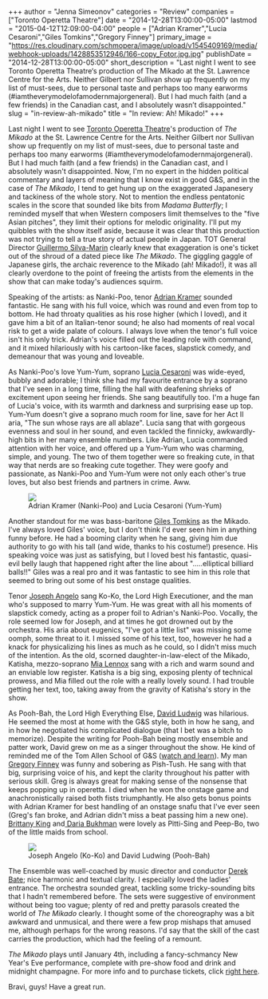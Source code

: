 +++
author = "Jenna Simeonov"
categories = "Review"
companies = ["Toronto Operetta Theatre"]
date = "2014-12-28T13:00:00-05:00"
lastmod = "2015-04-12T12:09:00-04:00"
people = ["Adrian Kramer","Lucia Cesaroni","Giles Tomkins","Gregory Finney"]
primary_image = "https://res.cloudinary.com/schmopera/image/upload/v1545409169/media/webhook-uploads/1428853512946/166-copy_Fotor.jpg.jpg"
publishDate = "2014-12-28T13:00:00-05:00"
short_description = "Last night I went to see Toronto Operetta Theatre‘s production of The Mikado at the St. Lawrence Centre for the Arts. Neither Gilbert nor Sullivan show up frequently on my list of must-sees, due to personal taste and perhaps too many earworms (#iamtheverymodelofamodernmajorgeneral). But I had much faith (and a few friends) in the Canadian cast, and I absolutely wasn’t disappointed."
slug = "in-review-ah-mikado"
title = "In review: Ah! Mikado!"
+++

<p class="intro">
	Last night I went to see 
	<a href="http://www.torontooperetta.com/index.html" target="_blank">Toronto Operetta Theatre</a>'s production of <em>The Mikado</em> at the St. Lawrence Centre for the Arts. Neither Gilbert nor Sullivan show up frequently on my list of must-sees, due to personal taste and perhaps too many earworms (#iamtheverymodelofamodernmajorgeneral). But I had much faith (and a few friends) in the Canadian cast, and I absolutely wasn't disappointed. Now, I'm no expert in the hidden political commentary and layers of meaning that I know exist in good G&amp;S, and in the case of <em>The Mikado</em>, I tend to get hung up on the exaggerated Japanesery and tackiness of the whole story. Not to mention the endless pentatonic scales in the score that sounded like bits from <em>Madama Butterfly</em>; I reminded myself that when Western composers limit themselves to the "five Asian pitches", they limit their options for melodic originality. I'll put my quibbles with the show itself aside, because it was clear that this production was not trying to tell a true story of actual people in Japan. TOT General Director <a href="http://www.torontooperetta.com/about.html" target="_blank">Guillermo Silva-Marin</a> clearly knew that exaggeration is one's ticket out of the shroud of a dated piece like <em>The Mikado</em>. The giggling gaggle of Japanese girls, the archaic reverence to the Mikado (ah! Mikado!), it was all clearly overdone to the point of freeing the artists from the elements in the show that can make today's audiences squirm.<br>
</p>
<p>
	Speaking of the artists: as Nanki-Poo, tenor 
	<a href="https://twitter.com/aitkramer" target="_blank">Adrian Kramer</a> sounded fantastic. He sang with his full voice, which was round and even from top to bottom. He had throaty qualities as his rose higher (which I loved), and it gave him a bit of an Italian-tenor sound; he also had moments of real vocal risk to get a wide palate of colours. I always love when the tenor's full voice isn't his only trick. Adrian's voice filled out the leading role with command, and it mixed hilariously with his cartoon-like faces, slapstick comedy, and demeanour that was young and loveable.
</p>
<p>
	As Nanki-Poo's love Yum-Yum, soprano 
	<a href="http://luciacesaroni.com/" target="_blank">Lucia Cesaroni</a> was wide-eyed, bubbly and adorable; I think she had my favourite entrance by a soprano that I've seen in a long time, filling the hall with deafening shrieks of excitement upon seeing her friends. She sang beautifully too. I'm a huge fan of Lucia's voice, with its warmth and darkness and surprising ease up top. Yum-Yum doesn't give a soprano much room for line, save for her Act II aria, "The sun whose rays are all ablaze". Lucia sang that with gorgeous evenness and soul in her sound, and even tackled the finnicky, awkwardly-high bits in her many ensemble numbers. Like Adrian, Lucia commanded attention with her voice, and offered up a Yum-Yum who was charming, simple, and young. The two of them together were so freaking cute, in that way that nerds are so freaking cute together. They were goofy and passionate, as Nanki-Poo and Yum-Yum were not only each other's true loves, but also best friends and partners in crime. Aww.
</p>
<figure data-type="image"><a href="https://res.cloudinary.com/schmopera/image/upload/v1545409169/media/webhook-uploads/1428854894043/156-copy_Fotor.jpg"><img data-resize-src="http://lh3.googleusercontent.com/7ciyg9HkJW4evejfdK71jiWQblDe1qchq30__x1uaf6dNpmoBdybk8Iraf8c_9WFqZZDghfcDsZsRBFe5jtrrVFmUhb0" src="http://lh3.googleusercontent.com/7ciyg9HkJW4evejfdK71jiWQblDe1qchq30__x1uaf6dNpmoBdybk8Iraf8c_9WFqZZDghfcDsZsRBFe5jtrrVFmUhb0=s1200"></a><figcaption>Adrian Kramer (Nanki-Poo) and Lucia Cesaroni (Yum-Yum)</figcaption></figure>
<p>
	Another standout for me was bass-baritone 
	<a href="http://www.gilestomkins.com/" target="_blank">Giles Tomkins</a> as the Mikado. I've always loved Giles' voice, but I don't think I'd ever seen him in anything funny before. He had a booming clarity when he sang, giving him due authority to go with his tall (and wide, thanks to his costume!) presence. His speaking voice was just as satisfying, but I loved best his fantastic, quasi-evil belly laugh that happened right after the line about ".....elliptical billiard balls!!" Giles was a real pro and it was fantastic to see him in this role that seemed to bring out some of his best onstage qualities.
</p>
<p>
	Tenor 
	<a href="http://www.torontooperetta.com/artists.html" target="_blank">Joseph Angelo</a> sang Ko-Ko, the Lord High Executioner, and the man who's supposed to marry Yum-Yum. He was great with all his moments of slapstick comedy, acting as a proper foil to Adrian's Nanki-Poo. Vocally, the role seemed low for Joseph, and at times he got drowned out by the orchestra. His aria about eugenics, "I've got a little list" was missing some oomph, some threat to it. I missed some of his text, too, however he had a knack for physicalizing his lines as much as he could, so I didn't miss much of the intention. As the old, scorned daughter-in-law-elect of the Mikado, Katisha, mezzo-soprano <a href="http://www.mialennoxwilliams.com/" target="_blank">Mia Lennox</a> sang with a rich and warm sound and an enviable low register. Katisha is a big sing, exposing plenty of technical prowess, and Mia filled out the role with a really lovely sound. I had trouble getting her text, too, taking away from the gravity of Katisha's story in the show.
</p>
<p>
	As Pooh-Bah, the Lord High Everything Else, 
	<a href="http://www.torontooperetta.com/artists.html" target="_blank">David Ludwig</a> was hilarious. He seemed the most at home with the G&amp;S style, both in how he sang, and in how he negotiated his complicated dialogue (that I bet was a bitch to memorize). Despite the writing for Pooh-Bah being mostly ensemble and patter work, David grew on me as a singer throughout the show. He kind of reminded me of the Tom Allen School of G&amp;S (<a href="http://www.youtube.com/watch?v=WlOb0XMxt84" target="_blank">watch and learn</a>). My man <a href="https://twitter.com/gregory_finney" target="_blank">Gregory Finney</a> was funny and sobering as Pish-Tush. He sang with that big, surprising voice of his, and kept the clarity throughout his patter with serious skill. Greg is always great for making sense of the nonsense that keeps popping up in operetta. I died when he won the onstage game and anachronistically raised both fists triumphantly. He also gets bonus points with Adrian Kramer for best handling of an onstage snafu that I've ever seen (Greg's fan broke, and Adrian didn't miss a beat passing him a new one). <a href="http://www.torontooperetta.com/artists.html" target="_blank">Brittany King</a> and<a href="http://www.torontooperetta.com/artists.html" target="_blank"> Daria Bukhman</a> were lovely as Pitti-Sing and Peep-Bo, two of the little maids from school.
</p>
<figure data-type="image"><a href="https://res.cloudinary.com/schmopera/image/upload/v1545409169/media/webhook-uploads/1428854929517/101-copy_Fotor.jpg"><img data-resize-src="http://lh3.googleusercontent.com/X_4ZtMkKDglB0UoXo1leOF8x0jeF4rOncUX2Uu2pnu3NOI7drNGrsEKiaX8e-WQiRAa0wpNR4TGrtdJPKJxg8wIdENk" src="http://lh3.googleusercontent.com/X_4ZtMkKDglB0UoXo1leOF8x0jeF4rOncUX2Uu2pnu3NOI7drNGrsEKiaX8e-WQiRAa0wpNR4TGrtdJPKJxg8wIdENk=s1200"></a><figcaption>Joseph Angelo (Ko-Ko) and David Ludwing (Pooh-Bah)</figcaption></figure>
<p>
	The Ensemble was well-coached by music director and conductor 
	<a href="http://www.operabase.com/a/Derek_Bate" target="_blank">Derek Bate</a>; nice harmonic and textual clarity. I especially loved the ladies' entrance. The orchestra sounded great, tackling some tricky-sounding bits that I hadn't remembered before. The sets were suggestive of environment without being too vague; plenty of red and pretty parasols created the world of <em>The Mikado</em> clearly. I thought some of the choreography was a bit awkward and unmusical, and there were a few prop mishaps that amused me, although perhaps for the wrong reasons. I'd say that the skill of the cast carries the production, which had the feeling of a remount.
</p>
<p>
	<em>The Mikado</em> plays until January 4th, including a fancy-schmancy New Year's Eve performance, complete with pre-show food and drink and midnight champagne. For more info and to purchase tickets, click <a href="http://www.torontooperetta.com/tickets.html" target="_blank">right here</a>.
</p>
<p>
	Bravi, guys! Have a great run.
</p>
